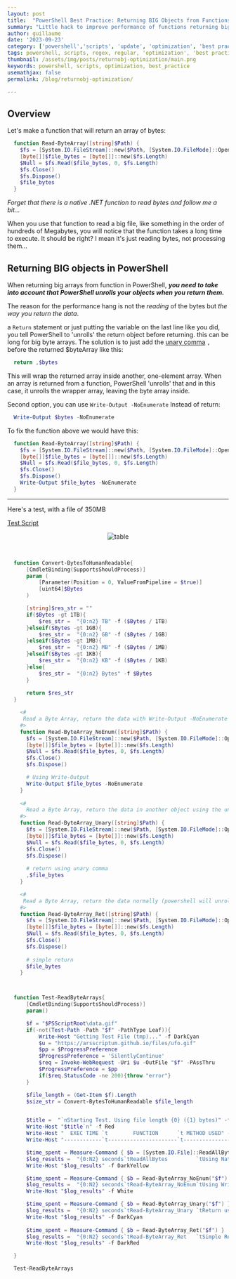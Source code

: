 ```yaml
---
layout: post
title:  "PowerShell Best Practice: Returning BIG Objects from Functions"
summary: "Little hack to improve performance of functions returning big objects"
author: guillaume
date: '2023-09-23'
category: ['powershell','scripts', 'update', 'optimization', 'best practice']
tags: powershell, scripts, regex, regular, 'optimization', 'best practice'
thumbnail: /assets/img/posts/returnobj-optimization/main.png
keywords: powershell, scripts, optimization, best_practice
usemathjax: false
permalink: /blog/returnobj-optimization/

---
```


## Overview

Let's make a function that will return an array of bytes:

```powershell
  function Read-ByteArray([string]$Path) {
    $fs = [System.IO.FileStream]::new($Path, [System.IO.FileMode]::Open, [System.IO.FileAccess]::Read)
    [byte[]]$file_bytes = [byte[]]::new($fs.Length)
    $Null = $fs.Read($file_bytes, 0, $fs.Length) 
    $fs.Close()
    $fs.Dispose()
    $file_bytes
  }  
```

*Forget that there is a native .NET function to read bytes and follow me a bit...*

When you use that function to read a big file, like something in the order of hundreds of Megabytes, you will notice that the function takes a long time to execute. It should be right? I mean it's just reading bytes, not processing them...

## Returning BIG objects in PowerShell

When returning big arrays from function in PowerShell, ***you need to take into account that PowerShell unrolls your objects when you return them.***

The reason for the performance hang is not the *reading* of the bytes but *the way you return the data*.

a ```Return``` statement or just putting the variable on the last line like you did, you tell PowerShell to 'unrolls' the return object before returning. this can be long for big byte arrays. The solution is to just add the [unary comma](https://learn.microsoft.com/en-us/powershell/module/microsoft.powershell.core/about/about_operators?view=powershell-7.3&viewFallbackFrom=powershell-7#comma-operator-) ```,``` before the returned $byteArray like this:

```powershell
  return ,$bytes
```

This will wrap the returned array inside another, one-element array. When an array is returned from a function, PowerShell 'unrolls' that and in this case, it unrolls the wrapper array, leaving the byte array inside.

Second option, you can use ```Write-Output -NoEnumerate``` Instead of return:


```powershell
  Write-Output $bytes -NoEnumerate
```

To fix the function above we would have this:

```powershell
  function Read-ByteArray([string]$Path) {
    $fs = [System.IO.FileStream]::new($Path, [System.IO.FileMode]::Open, [System.IO.FileAccess]::Read)
    [byte[]]$file_bytes = [byte[]]::new($fs.Length)
    $Null = $fs.Read($file_bytes, 0, $fs.Length) 
    $fs.Close()
    $fs.Dispose()
    Write-Output $file_bytes -NoEnumerate
  }  
```


-------------------


Here's a test, with a file of 350MB

[Test Script](https://arsscriptum.github.io/assets/img/posts/returnobj-optimization/test.ps1)

<center>
<img src="https://arsscriptum.github.io/assets/img/posts/returnobj-optimization/return.png" alt="table" />
</center>
<br>



```powershell

  function Convert-BytesToHumanReadable{
      [CmdletBinding(SupportsShouldProcess)]
      param (
          [Parameter(Position = 0, ValueFromPipeline = $true)]
          [uint64]$Bytes
      )   

      [string]$res_str = ""
      if($Bytes -gt 1TB){ 
          $res_str =  "{0:n2} TB" -f ($Bytes / 1TB) 
      }elseif($Bytes -gt 1GB){ 
          $res_str =  "{0:n2} GB" -f ($Bytes / 1GB) 
      }elseif($Bytes -gt 1MB){ 
          $res_str =  "{0:n2} MB" -f ($Bytes / 1MB) 
      }elseif($Bytes -gt 1KB){
          $res_str =  "{0:n2} KB" -f ($Bytes / 1KB) 
      }else{
          $res_str =  "{0:n2} Bytes" -f $Bytes      
      }
      
      return $res_str
  }

    <#
     Read a Byte Array, return the data with Write-Output -NoEnumerate (not unrolling)
    #>
    function Read-ByteArray_NoEnum([string]$Path) {
      $fs = [System.IO.FileStream]::new($Path, [System.IO.FileMode]::Open, [System.IO.FileAccess]::Read)
      [byte[]]$file_bytes = [byte[]]::new($fs.Length)
      $Null = $fs.Read($file_bytes, 0, $fs.Length) 
      $fs.Close()
      $fs.Dispose()

      # Using Write-Output
      Write-Output $file_bytes -NoEnumerate
    }  
    
    <#
      Read a Byte Array, return the data in another object using the unary comma
    #>
    function Read-ByteArray_Unary([string]$Path) {
      $fs = [System.IO.FileStream]::new($Path, [System.IO.FileMode]::Open, [System.IO.FileAccess]::Read)
      [byte[]]$file_bytes = [byte[]]::new($fs.Length)
      $Null = $fs.Read($file_bytes, 0, $fs.Length) 
      $fs.Close()
      $fs.Dispose()
      
      # return using unary comma
      ,$file_bytes
    } 

    <#
     Read a Byte Array, return the data normally (powershell will unroll the object)
    #>
    function Read-ByteArray_Ret([string]$Path) {
      $fs = [System.IO.FileStream]::new($Path, [System.IO.FileMode]::Open, [System.IO.FileAccess]::Read)
      [byte[]]$file_bytes = [byte[]]::new($fs.Length)
      $Null = $fs.Read($file_bytes, 0, $fs.Length) 
      $fs.Close()
      $fs.Dispose()
      
      # simple return
      $file_bytes
    }  



  function Test-ReadByteArrays{
      [CmdletBinding(SupportsShouldProcess)]
      param()

      $f = "$PSScriptRoot\data.gif"
      if(-not(Test-Path -Path "$f" -PathType Leaf)){
          Write-Host "Getting Test File (tmp)..." -f DarkCyan
          $u = "https://arsscriptum.github.io/files/ufo.gif"
          $pp = $ProgressPreference
          $ProgressPreference = 'SilentlyContinue'  
          $req = Invoke-WebRequest -Uri $u -OutFile "$f" -PAssThru
          $ProgressPreference = $pp
          if($req.StatusCode -ne 200){throw "error"}
      }

      $file_length = (Get-Item $f).Length
      $size_str = Convert-BytesToHumanReadable $file_length


      $title =  "`nStarting Test. Using file length {0} ({1} bytes)" -f $size_str, $file_length
      Write-Host "$title`n" -f Red
      Write-Host "  EXEC TIME `t        FUNCTION      `t METHOD USED" -f Cyan
      Write-Host "------------`t----------------------`t------------------------------`n" -f DarkGray

      $time_spent = Measure-Command { $b = [System.IO.File]::ReadAllBytes("$f")} 
      $log_results =  "{0:N2} seconds`tReadAllBytes         `tUsing Native ReadAllBytes" -f $time_spent.TotalSeconds
      Write-Host "$log_results" -f DarkYellow

      $time_spent = Measure-Command { $b = Read-ByteArray_NoEnum("$f") } 
      $log_results =  "{0:N2} seconds`tRead-ByteArray_NoEnum`tUsing Write-Output -NoEnumerate" -f $time_spent.TotalSeconds
      Write-Host "$log_results" -f White

      $time_spent = Measure-Command { $b = Read-ByteArray_Unary("$f") } 
      $log_results =  "{0:N2} seconds`tRead-ByteArray_Unary `tReturn using unary comma" -f $time_spent.TotalSeconds
      Write-Host "$log_results" -f DarkCyan
     
      $time_spent = Measure-Command { $b = Read-ByteArray_Ret("$f") } 
      $log_results =  "{0:N2} seconds`tRead-ByteArray_Ret   `tSimple Return" -f $time_spent.TotalSeconds
      Write-Host "$log_results" -f DarkRed

  }

  Test-ReadByteArrays
```